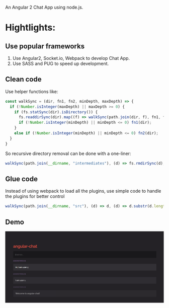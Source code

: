 An Angular 2 Chat App using node.js.
# Hightlights:

## Use popular frameworks

1. Use Angular2, Socket.io, Webpack to develop Chat App.
2. Use SASS and PUG to speed up development.

## Clean code

Use helper functions like:

```js
const walkSync = (dir, fn1, fn2, minDepth, maxDepth) => {
  if (!Number.isInteger(maxDepth) || maxDepth >= 0) {
    if (fs.statSync(dir).isDirectory()) {
      fs.readdirSync(dir).map((f) => walkSync(path.join(dir, f), fn1, fn2, Number.isInteger(minDepth)? minDepth-1 : null, Number.isInteger(maxDepth)? maxDepth-1 : null));
      if (!Number.isInteger(minDepth) || minDepth <= 0) fn1(dir);
    }
    else if (!Number.isInteger(minDepth) || minDepth <= 0) fn2(dir);
  }
}
``` 

So recursive directory removal can be done with a one-liner:

```js
walkSync(path.join(__dirname, "intermediates"), (d) => fs.rmdirSync(d), (d) => fs.unlinkSync(d));
```

## Glue code

Instead of using webpack to load all the plugins, use simple code to handle the plugins for better control

```js
walkSync(path.join(__dirname, "src"), (d) => d, (d) => d.substr(d.length - 4) == ".pug" && fs.writeFileSync(path.join(__dirname, "public", path.parse(d).base.slice(0,-3) + "html"), Buffer.from(pug.renderFile(d))), null, 1);
```

## Demo
![](./demo.png)